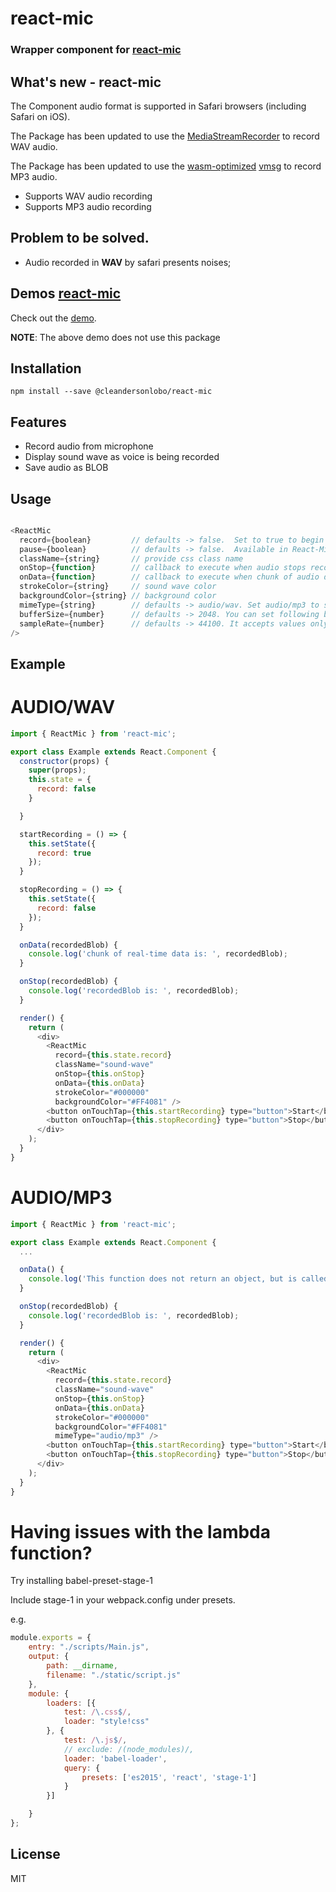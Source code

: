 # react-mic

### Wrapper component for [react-mic](https://github.com/hackingbeauty/react-mic)


## What's new - react-mic

The Component audio format is supported in Safari browsers (including Safari on iOS).

The Package has been updated to use the [MediaStreamRecorder](https://github.com/cleandersonlobo/MediaStreamRecorder) to record WAV audio.

The Package has been updated to use the [wasm-optimized](https://hackernoon.com/creating-webassembly-powered-library-for-modern-web-846da334f8fc) [vmsg](https://github.com/Kagami/vmsg) to record MP3 audio.


- Supports WAV audio recording
- Supports MP3 audio recording

## Problem to be solved.

- Audio recorded in **WAV** by safari presents noises;


## Demos [react-mic](https://github.com/hackingbeauty/react-mic)


Check out the [demo](https://www.voicerecordpro.com/#/record).

**NOTE**: The above demo does not use this package

## Installation

`npm install --save @cleandersonlobo/react-mic`

## Features

- Record audio from microphone
- Display sound wave as voice is being recorded
- Save audio as BLOB

## Usage

```js

<ReactMic
  record={boolean}         // defaults -> false.  Set to true to begin recording
  pause={boolean}          // defaults -> false.  Available in React-Mic-Plus upgrade only
  className={string}       // provide css class name
  onStop={function}        // callback to execute when audio stops recording
  onData={function}        // callback to execute when chunk of audio data is available
  strokeColor={string}     // sound wave color
  backgroundColor={string} // background color
  mimeType={string}        // defaults -> audio/wav. Set audio/mp3 to switch to MP3
  bufferSize={number}      // defaults -> 2048. You can set following bufferSize values: 0, 256, 512, 1024, 2048, 4096, 8192, and 16384.
  sampleRate={number}      // defaults -> 44100. It accepts values only in range: 22050 to 96000
/>

```

## Example

# AUDIO/WAV

```js
import { ReactMic } from 'react-mic';

export class Example extends React.Component {
  constructor(props) {
    super(props);
    this.state = {
      record: false
    }

  }

  startRecording = () => {
    this.setState({
      record: true
    });
  }

  stopRecording = () => {
    this.setState({
      record: false
    });
  }

  onData(recordedBlob) {
    console.log('chunk of real-time data is: ', recordedBlob);
  }

  onStop(recordedBlob) {
    console.log('recordedBlob is: ', recordedBlob);
  }

  render() {
    return (
      <div>
        <ReactMic
          record={this.state.record}
          className="sound-wave"
          onStop={this.onStop}
          onData={this.onData}
          strokeColor="#000000"
          backgroundColor="#FF4081" />
        <button onTouchTap={this.startRecording} type="button">Start</button>
        <button onTouchTap={this.stopRecording} type="button">Stop</button>
      </div>
    );
  }
}
```

# AUDIO/MP3

```js
import { ReactMic } from 'react-mic';

export class Example extends React.Component {
  ...

  onData() {
    console.log('This function does not return an object, but is called at a time interval of 10ms');
  }

  onStop(recordedBlob) {
    console.log('recordedBlob is: ', recordedBlob);
  }

  render() {
    return (
      <div>
        <ReactMic
          record={this.state.record}
          className="sound-wave"
          onStop={this.onStop}
          onData={this.onData}
          strokeColor="#000000"
          backgroundColor="#FF4081"
          mimeType="audio/mp3" />
        <button onTouchTap={this.startRecording} type="button">Start</button>
        <button onTouchTap={this.stopRecording} type="button">Stop</button>
      </div>
    );
  }
}
```
# Having issues with the lambda function?
Try installing babel-preset-stage-1

Include stage-1 in your webpack.config under presets.

e.g.

```js
module.exports = {
    entry: "./scripts/Main.js",
    output: {
        path: __dirname,
        filename: "./static/script.js"
    },
    module: {
        loaders: [{
            test: /\.css$/,
            loader: "style!css"
        }, {
            test: /\.js$/,
            // exclude: /(node_modules)/,
            loader: 'babel-loader',
            query: {
                presets: ['es2015', 'react', 'stage-1']
            }
        }]

    }
};
```

## License

MIT
